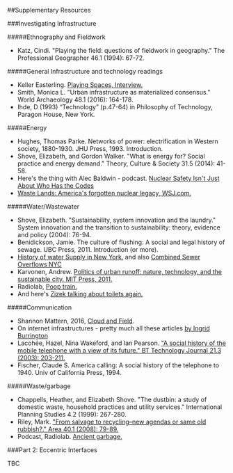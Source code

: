 ##Supplementary Resources

###Investigating Infrastructure

#####Ethnography and Fieldwork
* Katz, Cindi. "Playing the field: questions of fieldwork in geography." The Professional Geographer 46.1 (1994): 67-72.

#####General Infrastructure and technology readings

* Keller Easterling. [Playing Spaces, Interview.](https://www.guernicamag.com/interviews/playing-spaces/)
* Smith, Monica L. "Urban infrastructure as materialized consensus." World Archaeology 48.1 (2016): 164-178.
* Ihde, D (1993) “Technology” (p.47-64) in Philosophy of Technology, Paragon House, New York.

#####Energy

* Hughes, Thomas Parke. Networks of power: electrification in Western society, 1880-1930. JHU Press, 1993. Introduction.
* Shove, Elizabeth, and Gordon Walker. "What is energy for? Social practice and energy demand." Theory, Culture & Society 31.5 (2014): 41-58.
* Here's the thing with Alec Baldwin - podcast. [Nuclear Safety Isn't Just About Who Has the Codes](http://www.wnyc.org/story/htt-gregory-jaczko)
* [Waste Lands: America's forgotten nuclear legacy, WSJ.com.](http://projects.wsj.com/waste-lands/)

#####Water/Wastewater

* Shove, Elizabeth. "Sustainability, system innovation and the laundry." System innovation and the transition to sustainability: theory, evidence and policy (2004): 76-94.
* Benidickson, Jamie. The culture of flushing: A social and legal history of sewage. UBC Press, 2011. Introduction (or more). 
* [History of water Supply in New York.](http://www.nyc.gov/html/dep/html/drinking_water/history.shtml) and also [Combined Sewer Overflows NYC](http://www.riverkeeper.org/campaigns/stop-polluters/sewage-contamination/cso/)
* Karvonen, Andrew. [Politics of urban runoff: nature, technology, and the sustainable city. MIT Press, 2011.](https://books.google.com/books?hl=en&lr=&id=8tPxCwAAQBAJ&oi=fnd&pg=PP1&dq=Politics+of+Urban+Runoff:+Nature,+Technology,+and+the+Sustainable+City&ots=YZ6lWnZxKr&sig=pdVTtMsrrxk7fXY7ecq3SBp878I#v=onepage&q=Politics%20of%20Urban%20Runoff%3A%20Nature%2C%20Technology%2C%20and%20the%20Sustainable%20City&f=false)
* Radiolab, [Poop train.](http://www.radiolab.org/story/poop-train/)
* And here's [Zizek talking about toilets again.](https://www.youtube.com/watch?v=rzXPyCY7jbs)

#####Communication

* Shannon Mattern, 2016, [Cloud and Field](https://placesjournal.org/article/cloud-and-field/).
* On internet infrastructures - pretty much all these articles [by Ingrid Burrington](http://www.theatlantic.com/author/ingrid-burrington/)
* Lacohée, Hazel, Nina Wakeford, and Ian Pearson. ["A social history of the mobile telephone with a view of its future." BT Technology Journal 21.3 (2003): 203-211.](http://dm.ncl.ac.uk/courseblog/files/2010/03/a-social-history-of-the-mobile-telephone-with-a-view-of-its-future.pdf)
* Fischer, Claude S. America calling: A social history of the telephone to 1940. Univ of California Press, 1994.

#####Waste/garbage

* Chappells, Heather, and Elizabeth Shove. "The dustbin: a study of domestic waste, household practices and utility services." International Planning Studies 4.2 (1999): 267-280.
* Riley, Mark. ["From salvage to recycling–new agendas or same old rubbish?." Area 40.1 (2008): 79-89.](http://s3.amazonaws.com/academia.edu.documents/30893371/from_salvage_to_recycling_-_new_agenda_or_same_old_rubbish.pdf?AWSAccessKeyId=AKIAJ56TQJRTWSMTNPEA&Expires=1472451601&Signature=d2Sts7RTwQSs7usNMaXDbqcBVvc%3D&response-content-disposition=inline%3B%20filename%3DFrom_salvage_to_recycling_new_agendas_or.pdf)
* Podcast, Radiolab. [Ancient garbage.](http://www.radiolab.org/story/91517-the-greatest-hits-of-ancient-garbage/)

###Part 2: Eccentric Interfaces

TBC
